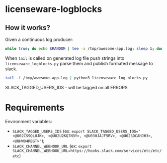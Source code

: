 # licenseware-logblocks


## How it works?

Given a continuous log producer:

```bash
while true; do echo $RANDOM | tee -a /tmp/awesome-app.log; sleep 1; done
```

When `tail` is called on generated log file push strings into `licenseware_logblocks.py` parse them and publish formated message to slack.

```bash
tail -f /tmp/awesome-app.log | python3 licenseware_log_blocks.py
```

SLACK_TAGGED_USERS_IDS - will be tagged on all ERRORS


# Requirements

Environment variables:
- `SLACK_TAGGED_USERS_IDS` (ex: `export SLACK_TAGGED_USERS_IDS="<@U02CS9QL0JK>, <@U02U2KQ7N3Y>, <@U030JAJF5RV>, <@U02SDCAHJH3>, <@UHW04RBGT>"`);
- `SLACK_CHANNEL_WEBHOOK_URL` (ex: `export SLACK_CHANNEL_WEBHOOK_URL=https://hooks.slack.com/services/etc/etc/etc`)    


